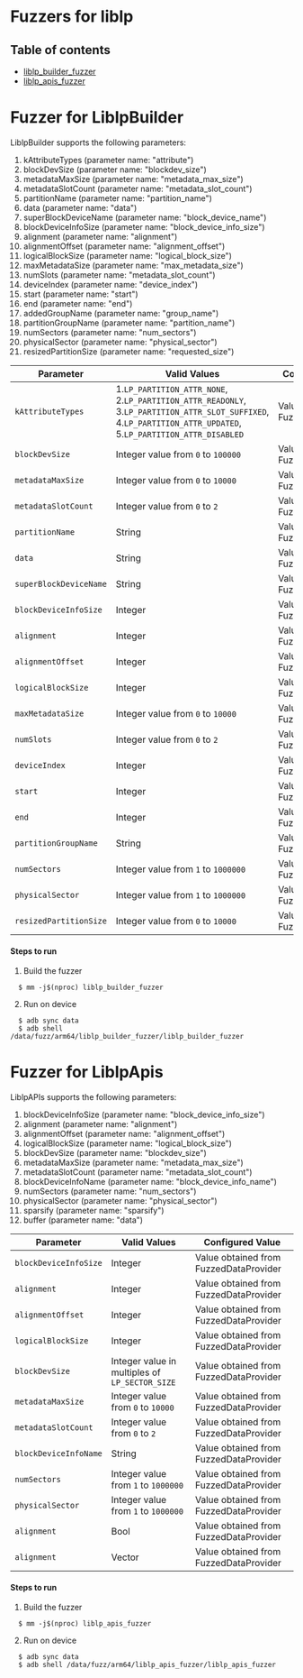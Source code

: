 # Fuzzers for liblp
## Table of contents
+  [liblp_builder_fuzzer](#Builder)
+  [liblp_apis_fuzzer](#APIs)

# <a  name="Builder"></a> Fuzzer for LiblpBuilder

LiblpBuilder supports the following parameters:
1. kAttributeTypes (parameter name: "attribute")
2. blockDevSize (parameter name: "blockdev_size")
3. metadataMaxSize (parameter name: "metadata_max_size")
4. metadataSlotCount (parameter name: "metadata_slot_count")
5. partitionName (parameter name: "partition_name")
6. data (parameter name: "data")
7. superBlockDeviceName (parameter name: "block_device_name")
8. blockDeviceInfoSize (parameter name: "block_device_info_size")
9. alignment (parameter name: "alignment")
10. alignmentOffset (parameter name: "alignment_offset")
11. logicalBlockSize (parameter name: "logical_block_size")
12. maxMetadataSize (parameter name: "max_metadata_size")
13. numSlots (parameter name: "metadata_slot_count")
14. deviceIndex (parameter name: "device_index")
15. start (parameter name: "start")
16. end (parameter name: "end")
17. addedGroupName (parameter name: "group_name")
18. partitionGroupName (parameter name: "partition_name")
19. numSectors (parameter name: "num_sectors")
20. physicalSector (parameter name: "physical_sector")
21. resizedPartitionSize (parameter name: "requested_size")

| Parameter| Valid Values| Configured Value|
|------------- |-------------| ----- |
|`kAttributeTypes`| 1.`LP_PARTITION_ATTR_NONE`,<br/> 2.`LP_PARTITION_ATTR_READONLY`,<br/> 3.`LP_PARTITION_ATTR_SLOT_SUFFIXED`,<br/> 4.`LP_PARTITION_ATTR_UPDATED`,<br/> 5.`LP_PARTITION_ATTR_DISABLED`|Value obtained from FuzzedDataProvider|
|`blockDevSize`| Integer value from `0` to `100000`|Value obtained from FuzzedDataProvider|
|`metadataMaxSize`| Integer value from `0` to `10000` |Value obtained from FuzzedDataProvider|
|`metadataSlotCount`| Integer value from `0` to `2` |Value obtained from FuzzedDataProvider|
|`partitionName`| String |Value obtained from FuzzedDataProvider|
|`data`| String |Value obtained from FuzzedDataProvider|
|`superBlockDeviceName`| String |Value obtained from FuzzedDataProvider|
|`blockDeviceInfoSize`| Integer |Value obtained from FuzzedDataProvider|
|`alignment`| Integer |Value obtained from FuzzedDataProvider|
|`alignmentOffset`| Integer |Value obtained from FuzzedDataProvider|
|`logicalBlockSize`| Integer |Value obtained from FuzzedDataProvider|
|`maxMetadataSize`| Integer value from `0` to `10000` |Value obtained from FuzzedDataProvider|
|`numSlots`| Integer value from `0` to `2` |Value obtained from FuzzedDataProvider|
|`deviceIndex`| Integer |Value obtained from FuzzedDataProvider|
|`start`| Integer |Value obtained from FuzzedDataProvider|
|`end`| Integer |Value obtained from FuzzedDataProvider|
|`partitionGroupName`| String |Value obtained from FuzzedDataProvider|
|`numSectors`| Integer value from `1` to `1000000` |Value obtained from FuzzedDataProvider|
|`physicalSector`| Integer value from `1` to `1000000` |Value obtained from FuzzedDataProvider|
|`resizedPartitionSize`| Integer value from `0` to `10000` |Value obtained from FuzzedDataProvider|

#### Steps to run
1. Build the fuzzer
```
  $ mm -j$(nproc) liblp_builder_fuzzer
```
2. Run on device
```
  $ adb sync data
  $ adb shell /data/fuzz/arm64/liblp_builder_fuzzer/liblp_builder_fuzzer
```

# <a  name="APIs"></a> Fuzzer for LiblpApis

LiblpAPIs supports the following parameters:
1. blockDeviceInfoSize (parameter name: "block_device_info_size")
2. alignment (parameter name: "alignment")
3. alignmentOffset (parameter name: "alignment_offset")
4. logicalBlockSize (parameter name: "logical_block_size")
5. blockDevSize (parameter name: "blockdev_size")
6. metadataMaxSize (parameter name: "metadata_max_size")
7. metadataSlotCount (parameter name: "metadata_slot_count")
8. blockDeviceInfoName (parameter name: "block_device_info_name")
9. numSectors (parameter name: "num_sectors")
10. physicalSector (parameter name: "physical_sector")
11. sparsify (parameter name: "sparsify")
12. buffer (parameter name: "data")

| Parameter| Valid Values| Configured Value|
|------------- |-------------| ----- |
|`blockDeviceInfoSize`| Integer |Value obtained from FuzzedDataProvider|
|`alignment`| Integer |Value obtained from FuzzedDataProvider|
|`alignmentOffset`| Integer |Value obtained from FuzzedDataProvider|
|`logicalBlockSize`| Integer |Value obtained from FuzzedDataProvider|
|`blockDevSize`| Integer value in multiples of `LP_SECTOR_SIZE`|Value obtained from FuzzedDataProvider|
|`metadataMaxSize`| Integer value from `0` to `10000` |Value obtained from FuzzedDataProvider|
|`metadataSlotCount`| Integer value from `0` to `2` |Value obtained from FuzzedDataProvider|
|`blockDeviceInfoName`| String |Value obtained from FuzzedDataProvider|
|`numSectors`| Integer value from `1` to `1000000` |Value obtained from FuzzedDataProvider|
|`physicalSector`| Integer value from `1` to `1000000` |Value obtained from FuzzedDataProvider|
|`alignment`| Bool |Value obtained from FuzzedDataProvider|
|`alignment`| Vector |Value obtained from FuzzedDataProvider|

#### Steps to run
1. Build the fuzzer
```
  $ mm -j$(nproc) liblp_apis_fuzzer
```
2. Run on device
```
  $ adb sync data
  $ adb shell /data/fuzz/arm64/liblp_apis_fuzzer/liblp_apis_fuzzer
```

